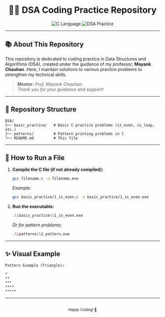 <div align="center">
	<h1>🧑‍💻 DSA Coding Practice Repository</h1>
	<img src="https://img.shields.io/badge/Language-C-blue?style=flat-square" alt="C Language">
	<img src="https://img.shields.io/badge/Practice-DSA-green?style=flat-square" alt="DSA Practice">
</div>

---

## 📚 About This Repository

This repository is dedicated to coding practice in Data Structures and Algorithms (DSA), created under the guidance of my professor, **Mayank Chauhan**. Here, I maintain solutions to various practice problems to strengthen my technical skills.

> **Mentor:** _Prof. Mayank Chauhan_  
> _Thank you for your guidance and support!_

---

## 📂 Repository Structure

```
DSA/
├── basic_practice/   # Basic C practice problems (is_even, is_leap, etc.)
├── patterns/         # Pattern printing problems in C
└── README.md         # This file
```

---

## 🚀 How to Run a File

1. **Compile the C file (if not already compiled):**
	 ```sh
	 gcc filename.c -o filename.exe
	 ```
	 _Example:_
	 ```sh
	 gcc basic_practice/1_is_even.c -o basic_practice/1_is_even.exe
	 ```

2. **Run the executable:**
	 ```sh
	 .\\basic_practice\\1_is_even.exe
	 ```
	 _Or for pattern problems:_
	 ```sh
	 .\\patterns\\1_pattern.exe
	 ```

---

## ✨ Visual Example

```
Pattern Example (Triangle):

*
**
***
****
*****
```

---

<div align="center">
	<br>
	<sub>Happy Coding! 🚀</sub>
</div>
